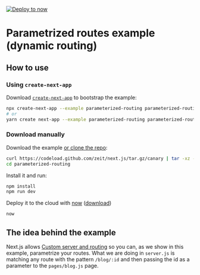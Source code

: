 [![Deploy to now](https://deploy.now.sh/static/button.svg)](https://deploy.now.sh/?repo=https://github.com/zeit/next.js/tree/master/examples/parameterized-routing)

# Parametrized routes example (dynamic routing)

## How to use

### Using `create-next-app`

Download [`create-next-app`](https://github.com/segmentio/create-next-app) to bootstrap the example:

```bash
npx create-next-app --example parameterized-routing parameterized-routing-app
# or
yarn create next-app --example parameterized-routing parameterized-routing-app
```

### Download manually

Download the example [or clone the repo](https://github.com/zeit/next.js):

```bash
curl https://codeload.github.com/zeit/next.js/tar.gz/canary | tar -xz --strip=2 next.js-canary/examples/parameterized-routing
cd parameterized-routing
```

Install it and run:

```bash
npm install
npm run dev
```

Deploy it to the cloud with [now](https://zeit.co/now) ([download](https://zeit.co/download))

```bash
now
```

## The idea behind the example

Next.js allows [Custom server and routing](https://github.com/zeit/next.js#custom-server-and-routing) so you can, as we show in this example, parametrize your routes. What we are doing in `server.js` is matching any route with the pattern `/blog/:id` and then passing the id as a parameter to the `pages/blog.js` page.
